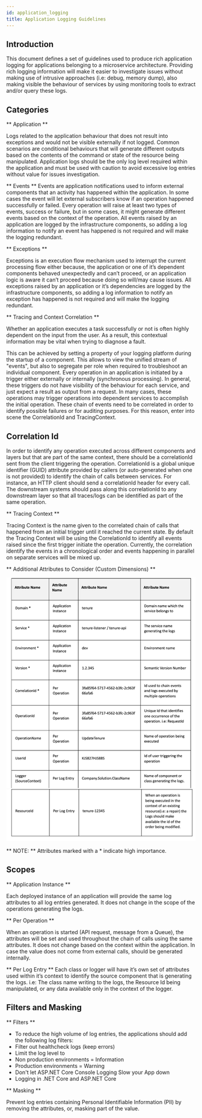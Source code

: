 ```yaml
---
id: application_logging
title: Application Logging Guidelines
---
```


## Introduction

This document defines a set of guidelines used to produce rich application logging for applications belonging to a microservice architecture.
Providing rich logging information will make it easier to investigate issues without making use of intrusive approaches (i.e: debug, memory dump), also making visible the behaviour of services by using monitoring tools to extract and/or query these logs.

## Categories

** Application **

Logs related to the application behaviour that does not result into exceptions and would not be visible externally if not logged. Common scenarios are conditional behaviours that will generate different outputs based on the contents of the command or state of the resource being manipulated. Application logs should be the only log level required within the application and must be used with caution to avoid excessive log entries without value for issues investigation.

** Events **
Events are application notifications used to inform external components that an activity has happened within the application. In some cases the event will let external subscribers know if an operation happened successfully or failed. Every operation will raise at least two types of events, success or failure, but in some cases, it might generate different events based on the context of the operation. All events raised by an application are logged by the infrastructure components, so adding a log information to notify an event has happened is not required and will make the logging redundant.

** Exceptions **

Exceptions is an execution flow mechanism used to interrupt the current processing flow either because, the application or one of it’s dependent components behaved unexpectedly and can’t proceed, or an application logic is aware it can’t proceed because doing so will/may cause issues. All exceptions raised by an application or it’s dependencies are logged by the infrastructure components, so adding a log information to notify an exception has happened is not required and will make the logging redundant.

** Tracing and Context Correlation **

Whether an application executes a task successfully or not is often highly dependent on the input from the user. As a result, this contextual information may be vital when trying to diagnose a fault.

This can be achieved by setting a property of your logging platform during the startup of a component.
This allows to view the unified stream of "events", but also to segregate per role when required to troubleshoot an individual component.
Every operation in an application is initiated by a trigger either externally or internally (synchronous processing). In general, these triggers do not have visibility of the behaviour for each service, and just expect a result as output from a request.
In many cases, these operations may trigger operations into dependent services to accomplish the initial operation. These chain of events need to be correlated in order to identify possible failures or for auditing purposes. For this reason, enter into scene the CorrelationId and TracingContext.

## Correlation Id

In order to identify any operation executed across different components and layers but that are part of the same context, there should be a correlationId sent from the client triggering the operation.
CorrelationId is a global unique identifier (GUID) attribute provided by callers (or auto-generated when one is not provided) to identify the chain of calls between services.
For instance, an HTTP client should send a correlationId header for every call. The downstream systems should pass along this correlationId to any downstream layer so that all traces/logs can be identified as part of the same operation.

** Tracing Context **

Tracing Context is the name given to the correlated chain of calls that happened from an initial trigger until it reached the current state. By default the Tracing Context will be using the CorrelationId to identify all events raised since the first trigger initiate the operation.
Currently, the correlation identify the events in a chronological order and events happening in parallel on separate services will be mixed up.

** Additional Attributes to Consider (Custom Dimensions) **

![alt text](./doc-images/table1.png)
![alt text](./doc-images/table2.png)

** NOTE: **
Attributes marked with a * indicate high importance.

## Scopes

** Application Instance **

Each deployed instance of an application will provide the same log attributes to all log entries generated. It does not change in the scope of the operations generating
the logs.

** Per Operation **

When an operation is started (API request, message from a Queue), the attributes will be set and used throughout the chain of calls using the same attributes. It does not change based on the context within the application. In case the value does not come from external calls, should be generated internally.

** Per Log Entry **
Each class or logger will have it’s own set of attributes used within it’s context to identify the source component that is generating the logs. i.e: The class name writing to the logs, the Resource Id being manipulated, or any data available only in the context of the logger.

## Filters and Masking

** Filters **

- To reduce the high volume of log entries, the applications should add the following log filters:
- Filter out healthcheck logs (keep errors)
- Limit the log level to
- Non production environments = Information
- Production environments = Warning
- Don't let ASP.NET Core Console Logging Slow your App down
- Logging in .NET Core and ASP.NET Core

** Masking **

Prevent log entries containing Personal Identifiable Information (PII) by removing the attributes, or, masking part of the value.
